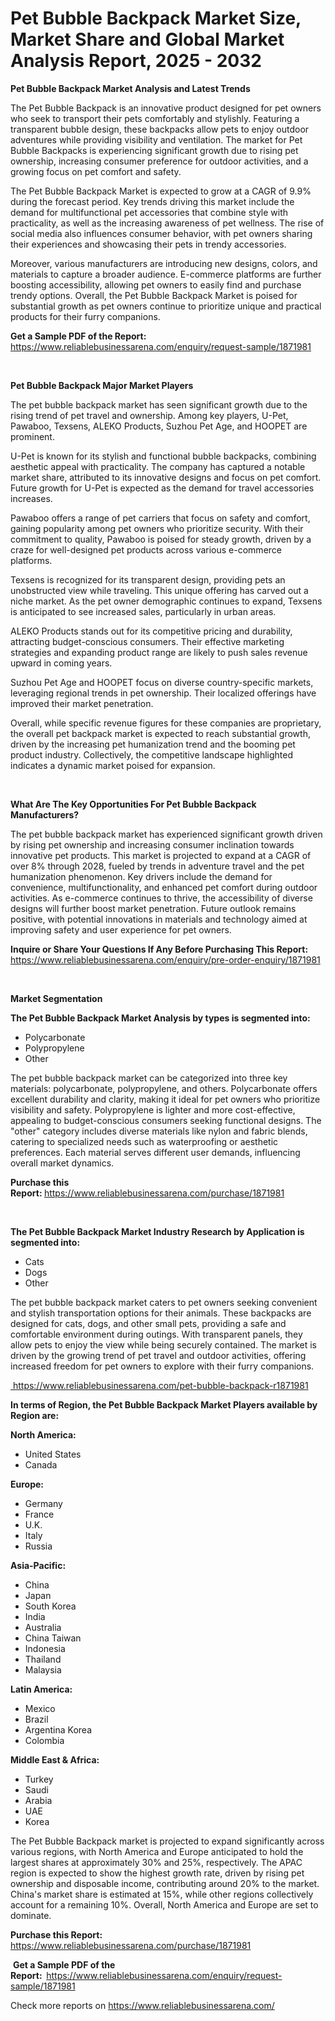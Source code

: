 <p><h1>Pet Bubble Backpack Market Size, Market Share and Global Market Analysis Report, 2025 - 2032</h1></p><p><strong>Pet Bubble Backpack Market Analysis and Latest Trends</strong></p>
<p><p>The Pet Bubble Backpack is an innovative product designed for pet owners who seek to transport their pets comfortably and stylishly. Featuring a transparent bubble design, these backpacks allow pets to enjoy outdoor adventures while providing visibility and ventilation. The market for Pet Bubble Backpacks is experiencing significant growth due to rising pet ownership, increasing consumer preference for outdoor activities, and a growing focus on pet comfort and safety.</p><p>The Pet Bubble Backpack Market is expected to grow at a CAGR of 9.9% during the forecast period. Key trends driving this market include the demand for multifunctional pet accessories that combine style with practicality, as well as the increasing awareness of pet wellness. The rise of social media also influences consumer behavior, with pet owners sharing their experiences and showcasing their pets in trendy accessories.</p><p>Moreover, various manufacturers are introducing new designs, colors, and materials to capture a broader audience. E-commerce platforms are further boosting accessibility, allowing pet owners to easily find and purchase trendy options. Overall, the Pet Bubble Backpack Market is poised for substantial growth as pet owners continue to prioritize unique and practical products for their furry companions.</p></p>
<p><strong>Get a Sample PDF of the Report:&nbsp;</strong> <a href="https://www.reliablebusinessarena.com/enquiry/request-sample/1871981?utm_campaign=2136&utm_medium=2&utm_source=Github&utm_content=ia&utm_term=05022025&utm_id=pet-bubble-backpack">https://www.reliablebusinessarena.com/enquiry/request-sample/1871981</a></p>
<p>&nbsp;</p>
<p><strong>Pet Bubble Backpack Major Market Players</strong></p>
<p><p>The pet bubble backpack market has seen significant growth due to the rising trend of pet travel and ownership. Among key players, U-Pet, Pawaboo, Texsens, ALEKO Products, Suzhou Pet Age, and HOOPET are prominent. </p><p>U-Pet is known for its stylish and functional bubble backpacks, combining aesthetic appeal with practicality. The company has captured a notable market share, attributed to its innovative designs and focus on pet comfort. Future growth for U-Pet is expected as the demand for travel accessories increases. </p><p>Pawaboo offers a range of pet carriers that focus on safety and comfort, gaining popularity among pet owners who prioritize security. With their commitment to quality, Pawaboo is poised for steady growth, driven by a craze for well-designed pet products across various e-commerce platforms.</p><p>Texsens is recognized for its transparent design, providing pets an unobstructed view while traveling. This unique offering has carved out a niche market. As the pet owner demographic continues to expand, Texsens is anticipated to see increased sales, particularly in urban areas. </p><p>ALEKO Products stands out for its competitive pricing and durability, attracting budget-conscious consumers. Their effective marketing strategies and expanding product range are likely to push sales revenue upward in coming years.</p><p>Suzhou Pet Age and HOOPET focus on diverse country-specific markets, leveraging regional trends in pet ownership. Their localized offerings have improved their market penetration.</p><p>Overall, while specific revenue figures for these companies are proprietary, the overall pet backpack market is expected to reach substantial growth, driven by the increasing pet humanization trend and the booming pet product industry. Collectively, the competitive landscape highlighted indicates a dynamic market poised for expansion.</p></p>
<p>&nbsp;</p>
<p><strong>What Are The Key Opportunities For Pet Bubble Backpack Manufacturers?</strong></p>
<p><p>The pet bubble backpack market has experienced significant growth driven by rising pet ownership and increasing consumer inclination towards innovative pet products. This market is projected to expand at a CAGR of over 8% through 2028, fueled by trends in adventure travel and the pet humanization phenomenon. Key drivers include the demand for convenience, multifunctionality, and enhanced pet comfort during outdoor activities. As e-commerce continues to thrive, the accessibility of diverse designs will further boost market penetration. Future outlook remains positive, with potential innovations in materials and technology aimed at improving safety and user experience for pet owners.</p></p>
<p><strong>Inquire or Share Your Questions If Any Before Purchasing This Report:</strong> <a href="https://www.reliablebusinessarena.com/enquiry/pre-order-enquiry/1871981?utm_campaign=2136&utm_medium=2&utm_source=Github&utm_content=ia&utm_term=05022025&utm_id=pet-bubble-backpack">https://www.reliablebusinessarena.com/enquiry/pre-order-enquiry/1871981</a></p>
<p>&nbsp;</p>
<p><strong>Market Segmentation</strong></p>
<p><strong>The Pet Bubble Backpack Market Analysis by types is segmented into:</strong></p>
<p><ul><li>Polycarbonate</li><li>Polypropylene</li><li>Other</li></ul></p>
<p><p>The pet bubble backpack market can be categorized into three key materials: polycarbonate, polypropylene, and others. Polycarbonate offers excellent durability and clarity, making it ideal for pet owners who prioritize visibility and safety. Polypropylene is lighter and more cost-effective, appealing to budget-conscious consumers seeking functional designs. The "other" category includes diverse materials like nylon and fabric blends, catering to specialized needs such as waterproofing or aesthetic preferences. Each material serves different user demands, influencing overall market dynamics.</p></p>
<p><strong>Purchase this Report:&nbsp;</strong><a href="https://www.reliablebusinessarena.com/purchase/1871981?utm_campaign=2136&utm_medium=2&utm_source=Github&utm_content=ia&utm_term=05022025&utm_id=pet-bubble-backpack">https://www.reliablebusinessarena.com/purchase/1871981</a></p>
<p>&nbsp;</p>
<p><strong>The Pet Bubble Backpack Market Industry Research by Application is segmented into:</strong></p>
<p><ul><li>Cats</li><li>Dogs</li><li>Other</li></ul></p>
<p><p>The pet bubble backpack market caters to pet owners seeking convenient and stylish transportation options for their animals. These backpacks are designed for cats, dogs, and other small pets, providing a safe and comfortable environment during outings. With transparent panels, they allow pets to enjoy the view while being securely contained. The market is driven by the growing trend of pet travel and outdoor activities, offering increased freedom for pet owners to explore with their furry companions.</p></p>
<p><a href="https://www.reliablebusinessarena.com/pet-bubble-backpack-r1871981?utm_campaign=2136&utm_medium=2&utm_source=Github&utm_content=ia&utm_term=05022025&utm_id=pet-bubble-backpack">&nbsp;https://www.reliablebusinessarena.com/pet-bubble-backpack-r1871981</a></p>
<p><strong>In terms of Region, the Pet Bubble Backpack Market Players available by Region are:</strong></p>
<p>
    <p> <strong> North America: </strong>
        <ul>
            <li>United States</li>
            <li>Canada</li>
        </ul>
        </p> 
    <p> <strong> Europe: </strong>
        <ul>
            <li>Germany</li>
            <li>France</li>
            <li>U.K.</li>
            <li>Italy</li>
            <li>Russia</li>
        </ul>
        </p> 
    <p> <strong> Asia-Pacific: </strong>
        <ul>
            <li>China</li>
            <li>Japan</li>
            <li>South Korea</li>
            <li>India</li>
            <li>Australia</li>
            <li>China Taiwan</li>
            <li>Indonesia</li>
            <li>Thailand</li>
            <li>Malaysia</li>
        </ul>
        </p> 
    <p> <strong> Latin America: </strong>
        <ul>
            <li>Mexico</li>
            <li>Brazil</li>
            <li>Argentina Korea</li>
            <li>Colombia</li>
        </ul>
        </p> 
    <p> <strong> Middle East & Africa: </strong>
        <ul>
            <li>Turkey</li>
            <li>Saudi</li>
            <li>Arabia</li>
            <li>UAE</li>
            <li>Korea</li>
        </ul>
    </p>
    </p>
<p><p>The Pet Bubble Backpack market is projected to expand significantly across various regions, with North America and Europe anticipated to hold the largest shares at approximately 30% and 25%, respectively. The APAC region is expected to show the highest growth rate, driven by rising pet ownership and disposable income, contributing around 20% to the market. China's market share is estimated at 15%, while other regions collectively account for a remaining 10%. Overall, North America and Europe are set to dominate.</p></p>
<p><strong>Purchase this Report: </strong><a href="https://www.reliablebusinessarena.com/purchase/1871981?utm_campaign=2136&utm_medium=2&utm_source=Github&utm_content=ia&utm_term=05022025&utm_id=pet-bubble-backpack">https://www.reliablebusinessarena.com/purchase/1871981</a></p>
<p>&nbsp;<strong>Get a Sample PDF of the Report:&nbsp;&nbsp;</strong><a href="https://www.reliablebusinessarena.com/enquiry/request-sample/1871981?utm_campaign=2136&utm_medium=2&utm_source=Github&utm_content=ia&utm_term=05022025&utm_id=pet-bubble-backpack">https://www.reliablebusinessarena.com/enquiry/request-sample/1871981</a></p>
<p><strong></strong></p>
<p>Check more reports on <a href="https://www.reliablebusinessarena.com/?utm_campaign=2136&utm_medium=2&utm_source=Github&utm_content=ia&utm_term=05022025&utm_id=pet-bubble-backpack">https://www.reliablebusinessarena.com/</a></p>
